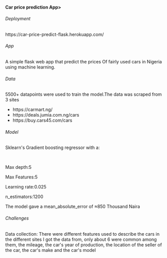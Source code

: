 <h4>Car price prediction App>

<h6>Deployment</h6>
<p>https://car-price-predict-flask.herokuapp.com/</p>




<h6>App</h6>
<p>A simple flask web app that predict the prices
Of fairly used cars in Nigeria using machine learning.</p>

<h6>Data</h6>
5500+ datapoints were used to train the model.The data was scraped from 3 sites 
   <ul>
     <li> https://carmart.ng/ </li>
     <li>https://deals.jumia.com.ng/cars   </li>
     <li>https://buy.cars45.com/cars</li>
   </ul>

<h6>Model</h6>
 <p>Sklearn's Gradient boosting regressor with a:</p><br>
 <p>Max depth:5</p><p>Max Features:5</p><p>Learning rate:0.025<p><p>n_estimators:1200</p>
 <p>The model gave a mean_absolute_error of ≈850 Thousand Naira</p>

<h6>Challenges</h6>
 <p>Data collection: There were different features used to describe the cars in the different sites I got the data from, only about 6 were common among them, the mileage, the car's year of production, the location of the seller of the car, the car's make and the car's model</p>
